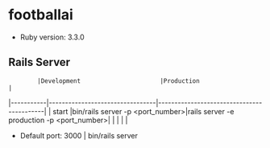 # footballai

* Ruby version: 3.3.0

## Rails Server

            |Development                      |Production                                 |
|-----------|---------------------------------|-------------------------------------------|
| start     |bin/rails server -p <port_number>|rails server -e production -p <port_number>|
|           |                                 |                                           |

* Default port: 3000 | bin/rails server
